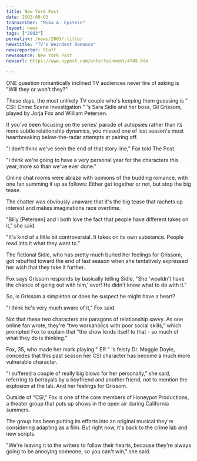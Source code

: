 ```yaml
---
title: New York Post
date: 2003-09-03
transcriber: "Mika A. Epstein"
layout: news
tags: ["2003"]
permalink: /news/2003/:title/
newstitle: "TV's Weirdest Romance"
newsreporter: Staff
newssource: New York Post
newsurl: https://www.nypost.com/entertainment/4745.htm

---
```


ONE question romantically inclined TV audiences never tire of asking is "Will they or won't they?"

These days, the most unlikely TV couple who's keeping them guessing is " CSI: Crime Scene Investigation " 's Sara Sidle and her boss, Gil Grissom, played by Jorja Fox and William Petersen.

If you've been focusing on the series' parade of autopsies rather than its more subtle relationship dynamics, you missed one of last season's most heartbreaking below-the-radar attempts at pairing off.

"I don't think we've seen the end of that story line," Fox told The Post.

"I think we're going to have a very personal year for the characters this year, more so than we've ever done."

Online chat rooms were ablaze with opinions of the budding romance, with one fan summing it up as follows: Either get together or not, but stop the big tease.

The chatter was obviously unaware that it's the big tease that rachets up interest and makes imaginations race overtime.

"Billy [Petersen] and I both love the fact that people have different takes on it," she said.

"It's kind of a little bit controversial. It takes on its own substance. People read into it what they want to."

The fictional Sidle, who has pretty much buried her feelings for Grissom, got rebuffed toward the end of last season when she tentatively expressed her wish that they take it further.

Fox says Grissom responds by basically telling Sidle, "She 'wouldn't have the chance of going out with him,' ever! He didn't know what to do with it."

So, is Grissom a simpleton or does he suspect he might have a heart?

"I think he's very much aware of it," Fox said.

Not that these two characters are paragons of relationship savvy. As one online fan wrote, they're "two workaholics with poor social skills," which prompted Fox to explain that "the show lends itself to that - so much of what they do is thinking."

Fox, 35, who made her mark playing " ER " 's feisty Dr. Maggie Doyle, concedes that this past season her CSI character has become a much more vulnerable character.

"I suffered a couple of really big blows for her personally," she said, referring to betrayals by a boyfriend and another friend, not to mention the explosion at the lab. And her feelings for Grissom.

Outside of "CSI," Fox is one of the core members of Honeypot Productions, a theater group that puts up shows in the open air during California summers.

The group has been putting its efforts into an original musical they're considering adapting as a film. But right now, it's back to the crime lab and new scripts.

"We're leaving it to the writers to follow their hearts, because they're always going to be annoying someone, so you can't win," she said.
